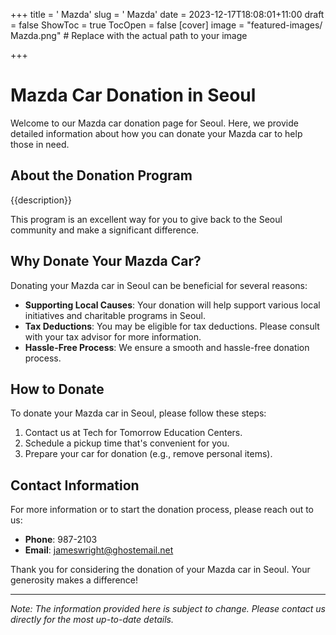+++
title = '    Mazda'
slug = '    Mazda'
date = 2023-12-17T18:08:01+11:00
draft = false
ShowToc = true
TocOpen = false
[cover]
image = "featured-images/    Mazda.png"  # Replace with the actual path to your image

+++



#     Mazda Car Donation in     Seoul

Welcome to our     Mazda car donation page for     Seoul. Here, we provide detailed information about how you can donate your     Mazda car to help those in need.

## About the Donation Program

{{description}}

This program is an excellent way for you to give back to the     Seoul community and make a significant difference.

## Why Donate Your     Mazda Car?

Donating your     Mazda car in     Seoul can be beneficial for several reasons:

- **Supporting Local Causes**: Your donation will help support various local initiatives and charitable programs in     Seoul.
- **Tax Deductions**: You may be eligible for tax deductions. Please consult with your tax advisor for more information.
- **Hassle-Free Process**: We ensure a smooth and hassle-free donation process.

## How to Donate

To donate your     Mazda car in     Seoul, please follow these steps:

1. Contact us at     Tech for Tomorrow Education Centers.
2. Schedule a pickup time that's convenient for you.
3. Prepare your car for donation (e.g., remove personal items).

## Contact Information

For more information or to start the donation process, please reach out to us:

- **Phone**: 987-2103
- **Email**:     jameswright@ghostemail.net

Thank you for considering the donation of your     Mazda car in     Seoul. Your generosity makes a difference!

---

*Note: The information provided here is subject to change. Please contact us directly for the most up-to-date details.*
